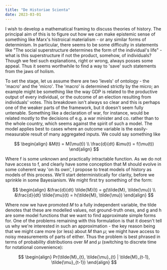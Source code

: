 ```yaml
---
title: "De Historiae Scienta"
date: 2023-03-01
---
```

I wish to develop a mathematical framing to discuss theories of history.  The principal aim of this is to figure out how we can make epistemic sense of something like Marx's histroical materialism - or any similar forms of determinism.  In particular, there seems to be some difficulty in statements like "The social superstructure determines the form of the individual's life" - what is this superstructure if not the product, somehow, of individuals?  Though we feel such explanations, right or wrong, always posses some appeal.  Thus it seems worthwhile to find a way to 'save' such statements from the jaws of holism.

To set the stage, let us assume there are two 'levels' of ontology - the 'macro' and the 'micro'.  The 'macro' is determined strictly by the micro; an example might be something like the way GDP is related to the productive output of every individual, or the outcome of an election resulting from individuals' votes.  This breakdown isn't always so clear and this is perhaps one of the weaker parts of the framework, but it doesn't seem fully untenable.  Something like a declaration of war, for instance, would be related mostly to the decisions of e.g. a war minister and co. rather than to the whole country, which seems against the spirit of such a model.  The model applies best to cases where an outcome variable is the easily-measurable result of many aggregated inputs.
We could say something like

$$
\begin{align}
  &M(t) = M(\mu(t)) \\
  \frac{d}{dt} &\mu(t) = f(\mu(t))
\end{align}
$$

Where f is some unknown and practically intractable function.
As we do not have access to f, and clearly have some conception that M should evolve in some coherent way 'on its own', I propose to treat models of history as models of this process.  We'll start deterministically for clarity, before we sprinkle in some Bayesianism.
We might first try something of the form:

$$
\begin{align}
  &\frac{d}{dt} \tilde{M}(t) = g(\tilde{M}, \tilde{\mu}) \\
  &\frac{d}{dt} \tilde{\mu}(t) = h(\tilde{M}, \tilde{\mu})
\end{align}
$$

Where now we have promoted $M$ to a fully independent variable, the tilde denotes that these are modelled values, not ground-truth ones, and g and h are some model functions that we want to find approximate simple forms for.
One of the problems remaining with this formulation is that it doesn't tell us why we're interested in such an approximation - the key reason being that we might care more (or less) about $M$ than $\mu$; we might have access to noisy measurements of parts of either.  Thus the problem is best phrased in terms of probability distributions over $M$ and $\mu$ (switching to discrete time for notational convenience):

$$
\begin{align}
  Pr(\tilde{M}_{t}, \tilde{\mu}_{t} | \tilde{M}_{t-1}, \tilde{\mu}_{t-1})
\end{align}
$$
